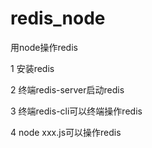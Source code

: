 # redis_node
用node操作redis

1 安装redis

2 终端redis-server启动redis

3 终端redis-cli可以终端操作redis

4 node xxx.js可以操作redis
